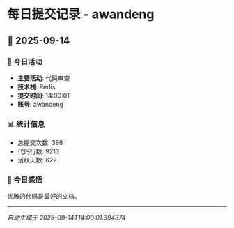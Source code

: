 # 每日提交记录 - awandeng

## 📅 2025-09-14

### 🎯 今日活动
- **主要活动**: 代码审查
- **技术栈**: Redis
- **提交时间**: 14:00:01
- **账号**: awandeng

### 📊 统计信息
- 总提交次数: 398
- 代码行数: 9213
- 活跃天数: 622

### 💭 今日感悟
优雅的代码是最好的文档。

---
*自动生成于 2025-09-14T14:00:01.394374*
